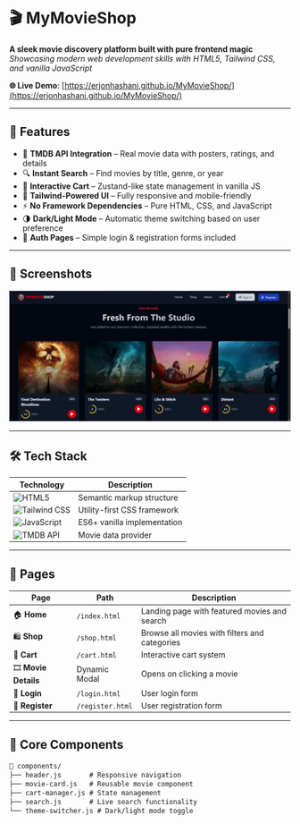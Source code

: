 # 🎬 MyMovieShop

**A sleek movie discovery platform built with pure frontend magic**  
_Showcasing modern web development skills with HTML5, Tailwind CSS, and vanilla JavaScript_

**🌐 Live Demo**: [https://erjonhashani.github.io/MyMovieShop/](https://erjonhashani.github.io/MyMovieShop/)

---

## 🌟 Features

- 🍿 **TMDB API Integration** – Real movie data with posters, ratings, and details
- 🔍 **Instant Search** – Find movies by title, genre, or year
- 🛒 **Interactive Cart** – Zustand-like state management in vanilla JS
- 🎨 **Tailwind-Powered UI** – Fully responsive and mobile-friendly
- ⚡ **No Framework Dependencies** – Pure HTML, CSS, and JavaScript
- 🌗 **Dark/Light Mode** – Automatic theme switching based on user preference
- 🔐 **Auth Pages** – Simple login & registration forms included

---

## 📸 Screenshots

![MyMovieShop Interface](/assets/images/Screenshot(162).png)

---

## 🛠 Tech Stack

| Technology                                                                                                              | Description                 |
| ----------------------------------------------------------------------------------------------------------------------- | --------------------------- |
| ![HTML5](https://img.shields.io/badge/HTML5-E34F26?style=for-the-badge&logo=html5&logoColor=white)                      | Semantic markup structure   |
| ![Tailwind CSS](https://img.shields.io/badge/Tailwind_CSS-38B2AC?style=for-the-badge&logo=tailwind-css&logoColor=white) | Utility-first CSS framework |
| ![JavaScript](https://img.shields.io/badge/JavaScript-F7DF1E?style=for-the-badge&logo=javascript&logoColor=black)       | ES6+ vanilla implementation |
| ![TMDB API](https://img.shields.io/badge/TMDB_API-01D277?style=for-the-badge&logo=themoviedatabase&logoColor=white)     | Movie data provider         |

---

## 📄 Pages

| Page                 | Path             | Description                                   |
| -------------------- | ---------------- | --------------------------------------------- |
| 🏠 **Home**          | `/index.html`    | Landing page with featured movies and search  |
| 🛍️ **Shop**          | `/shop.html`     | Browse all movies with filters and categories |
| 🛒 **Cart**          | `/cart.html`     | Interactive cart system                       |
| 🎞️ **Movie Details** | Dynamic Modal    | Opens on clicking a movie                     |
| 🔐 **Login**         | `/login.html`    | User login form                               |
| 📝 **Register**      | `/register.html` | User registration form                        |

---

## 🧩 Core Components

```text
📁 components/
├── header.js       # Responsive navigation
├── movie-card.js   # Reusable movie component
├── cart-manager.js # State management
├── search.js       # Live search functionality
└── theme-switcher.js # Dark/light mode toggle
```
